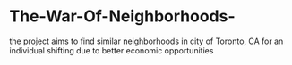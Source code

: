 # The-War-Of-Neighborhoods-
the project aims to find similar neighborhoods in city of Toronto, CA for an individual shifting due to better economic opportunities
